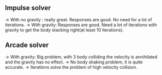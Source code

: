 ## Impulse solver

-> With no gravity : really great. Responses are good. No need for a lot of iterations.
-> With gravity: Responses are good. Need a lot of iterations with gravity to get the body stacking right(at least 10 iterations).

## Arcade solver

-> With gravity: Big problem, with 3 body colliding the velocity is annihilated and the gravity has no effect.
-> No body shaking problem, it is quite accurate.
-> Iterations solve the problem of high velocity collision.
